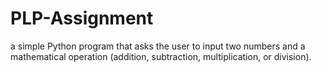# PLP-Assignment
a simple Python program that asks the user to input two numbers and a mathematical operation (addition, subtraction, multiplication, or division).
